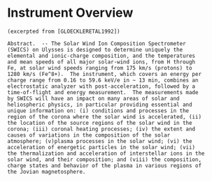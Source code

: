
 
 
  Instrument Overview
  ===================
    (excerpted from [GLOECKLERETAL1992])
 
    Abstract.  -- The Solar Wind Ion Composition Spectrometer
    (SWICS) on Ulysses is designed to determine uniquely the
    elemental and ionic-charge composition, and the temperatures
    and mean speeds of all major solar-wind ions, from H through
    Fe, at solar wind speeds ranging from 175 km/s (protons) to
    1280 km/s (Fe^8+).  The instrument, which covers an energy per
    charge range from 0.16 to 59.6 keV/e in ~ 13 min, combines an
    electrostatic analyzer with post-acceleration, followed by a
    time-of-flight and energy measurement.  The measurements made
    by SWICS will have an impact on many areas of solar and
    heliospheric physics, in particular providing essential and
    unique information on: (i) conditions and processes in the
    region of the corona where the solar wind is accelerated, (ii)
    the location of the source regions of the solar wind in the
    corona; (iii) coronal heating processes; (iv) the extent and
    causes of variations in the composition of the solar
    atmosphere; (v)plasma processes in the solar wind; (vi) the
    acceleration of energetic particles in the solar wind; (vii)
    the thermalization and acceleration of interstellar ions in the
    solar wind, and their composition; and (viii) the composition,
    charge states and behavior of the plasma in various regions of
    the Jovian magnetosphere.
 

        